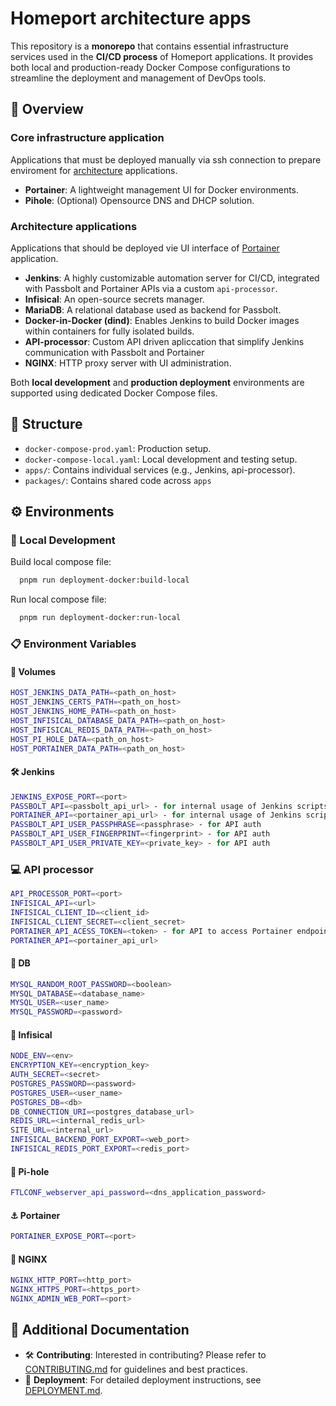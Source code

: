 # Homeport architecture apps

This repository is a **monorepo** that contains essential infrastructure services used in the **CI/CD process** of Homeport applications. It provides both local and production-ready Docker Compose configurations to streamline the deployment and management of DevOps tools.

## 🧭 Overview

### Core infrastructure application

Applications that must be deployed manually via ssh connection to prepare enviroment for [architecture](#architecture-applications) applications.

- **Portainer**: A lightweight management UI for Docker environments.
- **Pihole**: (Optional) Opensource DNS and DHCP solution.

### Architecture applications

Applications that should be deployed vie UI interface of [Portainer](#core-infrastructure-application) application.

- **Jenkins**: A highly customizable automation server for CI/CD, integrated with Passbolt and Portainer APIs via a custom `api-processor`.
- **Infisical**: An open-source secrets manager.
- **MariaDB**: A relational database used as backend for Passbolt.
- **Docker-in-Docker (dind)**: Enables Jenkins to build Docker images within containers for fully isolated builds.
- **API-processor**: Custom API driven apliccation that simplify Jenkins communication with Passbolt and Portainer
- **NGINX**: HTTP proxy server with UI administration.

Both **local development** and **production deployment** environments are supported using dedicated Docker Compose files.

## 📂 Structure

- `docker-compose-prod.yaml`: Production setup.
- `docker-compose-local.yaml`: Local development and testing setup.
- `apps/`: Contains individual services (e.g., Jenkins, api-processor).
- `packages/`: Contains shared code across `apps`

## ⚙️ Environments

### 🔧 Local Development

Build local compose file:

```bash
  pnpm run deployment-docker:build-local
```

Run local compose file:

```bash
  pnpm run deployment-docker:run-local
```

### 📋 Environment Variables

#### 📂 Volumes

```bash
HOST_JENKINS_DATA_PATH=<path_on_host>
HOST_JENKINS_CERTS_PATH=<path_on_host>
HOST_JENKINS_HOME_PATH=<path_on_host>
HOST_INFISICAL_DATABASE_DATA_PATH=<path_on_host>
HOST_INFISICAL_REDIS_DATA_PATH=<path_on_host>
HOST_PI_HOLE_DATA=<path_on_host>
HOST_PORTAINER_DATA_PATH=<path_on_host>
```

#### 🛠️ Jenkins

```bash
JENKINS_EXPOSE_PORT=<port>
PASSBOLT_API=<passbolt_api_url> - for internal usage of Jenkins scripts
PORTAINER_API=<portainer_api_url> - for internal usage of Jenkins scripts
PASSBOLT_API_USER_PASSPHRASE=<passphrase> - for API auth
PASSBOLT_API_USER_FINGERPRINT=<fingerprint> - for API auth
PASSBOLT_API_USER_PRIVATE_KEY=<private_key> - for API auth
```

### 💻 API processor

```bash
API_PROCESSOR_PORT=<port>
INFISICAL_API=<url>
INFISICAL_CLIENT_ID=<client_id>
INFISICAL_CLIENT_SECRET=<client_secret>
PORTAINER_API_ACESS_TOKEN=<token> - for API to access Portainer endpoints
PORTAINER_API=<portainer_api_url>
```

#### 💽 DB

```bash
MYSQL_RANDOM_ROOT_PASSWORD=<boolean>
MYSQL_DATABASE=<database_name>
MYSQL_USER=<user_name>
MYSQL_PASSWORD=<password>
```

#### 🔐 Infisical

```bash
NODE_ENV=<env>
ENCRYPTION_KEY=<encryption_key>
AUTH_SECRET=<secret>
POSTGRES_PASSWORD=<password>
POSTGRES_USER=<user_name>
POSTGRES_DB=<db>
DB_CONNECTION_URI=<postgres_database_url>
REDIS_URL=<internal_redis_url>
SITE_URL=<internal_url>
INFISICAL_BACKEND_PORT_EXPORT=<web_port>
INFISICAL_REDIS_PORT_EXPORT=<redis_port>
```

#### 📑 Pi-hole

```bash
FTLCONF_webserver_api_password=<dns_application_password>
```

#### ⚓ Portainer

```bash
PORTAINER_EXPOSE_PORT=<port>
```

#### 🔑 NGINX

```bash
NGINX_HTTP_PORT=<http_port>
NGINX_HTTPS_PORT=<https_port>
NGINX_ADMIN_WEB_PORT=<port>
```

## 📘 Additional Documentation

- 🛠️ **Contributing**: Interested in contributing? Please refer to [CONTRIBUTING.md](CONTRIBUTING.md) for guidelines and best practices.
- 🚀 **Deployment**: For detailed deployment instructions, see [DEPLOYMENT.md](DEPLOYMENT.md).
